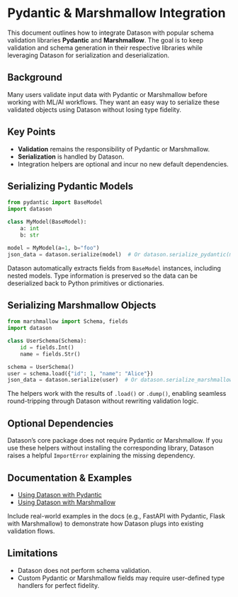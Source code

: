 # Pydantic & Marshmallow Integration

This document outlines how to integrate Datason with popular schema validation libraries **Pydantic** and **Marshmallow**. The goal is to keep validation and schema generation in their respective libraries while leveraging Datason for serialization and deserialization.

## Background

Many users validate input data with Pydantic or Marshmallow before working with ML/AI workflows. They want an easy way to serialize these validated objects using Datason without losing type fidelity.

## Key Points

- **Validation** remains the responsibility of Pydantic or Marshmallow.
- **Serialization** is handled by Datason.
- Integration helpers are optional and incur no new default dependencies.

## Serializing Pydantic Models

```python
from pydantic import BaseModel
import datason

class MyModel(BaseModel):
    a: int
    b: str

model = MyModel(a=1, b="foo")
json_data = datason.serialize(model)  # Or datason.serialize_pydantic(model)
```

Datason automatically extracts fields from `BaseModel` instances, including nested models. Type information is preserved so the data can be deserialized back to Python primitives or dictionaries.

## Serializing Marshmallow Objects

```python
from marshmallow import Schema, fields
import datason

class UserSchema(Schema):
    id = fields.Int()
    name = fields.Str()

schema = UserSchema()
user = schema.load({"id": 1, "name": "Alice"})
json_data = datason.serialize(user)  # Or datason.serialize_marshmallow(user)
```

The helpers work with the results of `.load()` or `.dump()`, enabling seamless round-tripping through Datason without rewriting validation logic.

## Optional Dependencies

Datason’s core package does not require Pydantic or Marshmallow. If you use these helpers without installing the corresponding library, Datason raises a helpful `ImportError` explaining the missing dependency.

## Documentation & Examples

- [Using Datason with Pydantic](pydantic-marshmallow-integration.md)
- [Using Datason with Marshmallow](pydantic-marshmallow-integration.md)

Include real-world examples in the docs (e.g., FastAPI with Pydantic, Flask with Marshmallow) to demonstrate how Datason plugs into existing validation flows.

## Limitations

- Datason does not perform schema validation.
- Custom Pydantic or Marshmallow fields may require user-defined type handlers for perfect fidelity.
